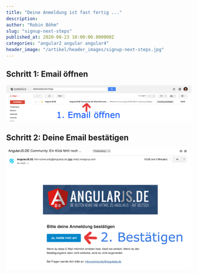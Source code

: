 ```yaml
---
title: "Deine Anmeldung ist fast fertig ..."
description:
author: "Robin Böhm"
slug: "signup-next-steps"
published_at: 2020-08-23 10:00:00.000000Z
categories: "angular2 angular angular4"
header_image: "/artikel/header_images/signup-next-steps.jpg"
---
```


## Schritt 1: Email öffnen
![Bild](/artikel/signup-next-steps/medium_signup-step1.png?v=63642463898)
## Schritt 2: Deine Email bestätigen
![Bild](/artikel/signup-next-steps/medium_signup-step2.png?v=63642463862)
